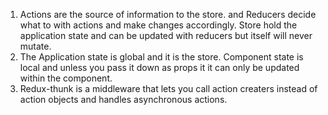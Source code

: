 1. Actions are the source of information to the store. and Reducers decide what to with actions and make changes accordingly. Store hold the application state and can be updated with reducers but itself will never mutate.
2. The Application state is global and it is the store. Component state is local and unless you pass it down as props it it can only be updated within the component.
3. Redux-thunk is a middleware that lets you call action creaters instead of action objects and handles asynchronous actions.
